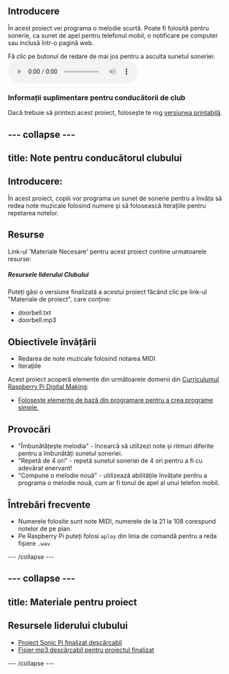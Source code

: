 ## Introducere

În acest proiect vei programa o melodie scurtă. Poate fi folosită pentru sonerie, ca sunet de apel pentru telefonul mobil, o notificare pe computer sau inclusă într-o pagină web.

<div id="audio-preview" class="pdf-hidden">
  Fă clic pe butonul de redare de mai jos pentru a asculta sunetul soneriei: <audio controls preload> <source src="resources/doorbell.mp3" type="audio/mpeg"> Browserul tău nu acceptă elementul <code>audio</code>. </audio>
</div>

### Informații suplimentare pentru conducătorii de club

Dacă trebuie să printezi acest proiect, folosește te rog [versiunea printabilă](https://projects.raspberrypi.org/en/projects/compose-tune/print).

## \--- collapse \---

## title: Note pentru conducătorul clubului

## Introducere:

În acest proiect, copiii vor programa un sunet de sonerie pentru a învăța să redea note muzicale folosind numere și să folosească iterațiile pentru repetarea notelor.

## Resurse

Link-ul 'Materiale Necesare' pentru acest proiect contine urmatoarele resurse:

##### Resursele liderului Clubului

Puteți găsi o versiune finalizată a acestui proiect făcând clic pe link-ul "Materiale de proiect", care conține:

* doorbell.txt
* doorbell.mp3

## Obiectivele învățării

* Redarea de note muzicale folosind notarea MIDI
* Iterațiile

Acest proiect acoperă elemente din următoarele domenii din [Curriculumul Raspberry Pi Digital Making](http://rpf.io/curriculum):

* [Folosește elemente de bază din programare pentru a crea programe simple.](https://www.raspberrypi.org/curriculum/programming/creator)

## Provocări

* "Îmbunătățește melodia" - încearcă să utilizezi note și ritmuri diferite pentru a îmbunătăți sunetul soneriei.
* "Repetă de 4 ori" - repetă sunetul soneriei de 4 ori pentru a fi cu adevărat enervant!
* "Compune o melodie nouă" - utilizează abilitățile învățate pentru a programa o melodie nouă, cum ar fi tonul de apel al unui telefon mobil.

## Întrebări frecvente

* Numerele folosite sunt note MIDI, numerele de la 21 la 108 corespund notelor de pe pian.
* Pe Raspberry Pi puteți folosi `aplay` din linia de comandă pentru a reda fișiere `.wav`.

\--- /collapse \---

## \--- collapse \---

## title: Materiale pentru proiect

## Resursele liderului clubului

* [Proiect Sonic Pi finalizat descărcabil](resources/doorbell.txt)
* [Fișier mp3 descărcabil pentru proiectul finalizat](resources/doorbell.mp3)

\--- /collapse \---